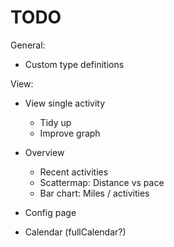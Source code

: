 # TODO

General:

- Custom type definitions

View:

- View single activity

  - Tidy up
  - Improve graph

- Overview

  - Recent activities
  - Scattermap:  Distance vs pace
  - Bar chart: Miles / activities

- Config page

- Calendar (fullCalendar?)